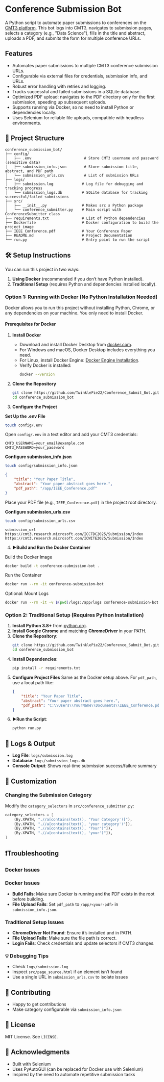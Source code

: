 # Conference Submission Bot

A Python script to automate paper submissions to conferences on the [CMT3 platform](https://cmt3.research.microsoft.com). This bot logs into CMT3, navigates to submission pages, selects a category (e.g., "Data Science"), fills in the title and abstract, uploads a PDF, and submits the form for multiple conference URLs.

## Features

- Automates paper submissions to multiple CMT3 conference submission URLs.
- Configurable via external files for credentials, submission info, and URLs.
- Robust error handling with retries and logging.
- Tracks successful and failed submissions in a SQLite database.
- Optimized PDF upload: navigates to the PDF directory only for the first submission, speeding up subsequent uploads.
- Supports running via Docker, so no need to install Python or dependencies locally.
- Uses Selenium for reliable file uploads, compatible with headless environments.

## 📁 Project Structure

```
conference_submission_bot/
├── config/
│   ├── .env                        # Store CMT3 username and password (sensitive data)
│   ├── submission_info.json        # Store submission title, abstract, and PDF path
│   └── submission_urls.csv         # List of submission URLs
├── logs/
│   ├── submission.log             # Log file for debugging and tracking progress
│   └── submission_logs.db         # SQLite database for tracking successful/failed submissions
├── src/
│   ├── __init__.py                # Makes src a Python package
│   └── conference_submitter.py    # Main script with ConferenceSubmitter class
├── requirements.txt               # List of Python dependencies
├── Dockerfile                     # Docker configuration to build the project image
├── IEEE_Conference.pdf            # Your Conference Paper
├── README.md                      # Project Documentation
└── run.py                         # Entry point to run the script
```

## 🛠 Setup Instructions

You can run this project in two ways:
1. **Using Docker** (recommended if you don’t have Python installed).
2. **Traditional Setup** (requires Python and dependencies installed locally).

### Option 1: Running with Docker (No Python Installation Needed)

Docker allows you to run this project without installing Python, Chrome, or any dependencies on your machine. You only need to install Docker.

#### Prerequisites for Docker

1. **Install Docker**
   - Download and install Docker Desktop from [docker.com](https://www.docker.com/products/docker-desktop/).
   - For Windows and macOS, Docker Desktop includes everything you need.
   - For Linux, install Docker Engine: [Docker Engine Installation](https://docs.docker.com/engine/install/).
   - Verify Docker is installed:
     ```bash
     docker --version
     ```

2. **Clone the Repository**
   ```bash
   git clone https://github.com/TwinklePie22/Conference_Submit_Bot.git
   cd conference_submission_bot
   ```

3. **Configure the Project**

**Set Up the .env File**

```bash
touch config/.env
```
Open `config/.env` in a text editor and add your CMT3 credentials:
```
CMT3_USERNAME=your_email@example.com
CMT3_PASSWORD=your_password
```

**Configure submission_info.json**

```bash
touch config/submission_info.json
```

```json
{
    "title": "Your Paper Title",
    "abstract": "Your paper abstract goes here.",
    "pdf_path": "/app/IEEE_Conference.pdf"
}
```
Place your PDF file (e.g., `IEEE_Conference.pdf`) in the project root directory.

**Configure submission_urls.csv**

```bash
touch config/submission_urls.csv
```

```csv
submission_url
https://cmt3.research.microsoft.com/ICCTDC2025/Submission/Index
https://cmt3.research.microsoft.com/ICWITE2025/Submission/Index
```

4. ▶️**Build and Run the Docker Container**

Build the Docker Image
```bash
docker build -t conference-submission-bot .
```

Run the Container
```bash
docker run --rm -it conference-submission-bot
```

Optional: Mount Logs
```bash
docker run --rm -it -v $(pwd)/logs:/app/logs conference-submission-bot
```

### Option 2: Traditional Setup (Requires Python Installation)

1. **Install Python 3.8+** from [python.org](https://www.python.org/).
2. **Install Google Chrome** and matching **ChromeDriver** in your PATH.
3. **Clone the Repository**:
    ```bash
    git clone https://github.com/TwinklePie22/Conference_Submit_Bot.git
    cd conference_submission_bot
    ```
4. **Install Dependencies**:
   ```bash
   pip install -r requirements.txt
   ```
5. **Configure Project Files**
    Same as the Docker setup above. For `pdf_path`, use a local path like:
    ```json
    {
        "title": "Your Paper Title",
        "abstract": "Your paper abstract goes here.",
        "pdf_path": "C:\\Users\\YourName\\Documents\\IEEE_Conference.pdf"
    }
    ```
6. ▶️**Run the Script**:
   ```bash
   python run.py
   ```

## 📄 Logs & Output
- **Log File**: `logs/submission.log`
- **Database**: `logs/submission_logs.db`
- **Console Output**: Shows real-time submission success/failure summary

<!-- ### Example Output
```
Submission Summary:
Successful submissions: 2
✓ https://cmt3.research.microsoft.com/ICCTDC2025/Submission/Index
✓ https://cmt3.research.microsoft.com/ICWITE2025/Submission/Index
Failed submissions: 1
X https://cmt3.research.microsoft.com/ICEI2026/Submission/Index
``` -->

## 🔧 Customization

### Changing the Submission Category
 
Modify the `category_selectors` in `src/conference_submitter.py`:
```python
category_selectors = [
    (By.XPATH, ".//a[contains(text(), 'Your Category')]"),
    (By.XPATH, ".//a[contains(text(), 'your category')"]),
    (By.XPATH, ".//a[contains(text(), 'Your')"]),
    (By.XPATH, ".//a[contains(text(), 'your')"]),
]
```

<!-- Change Retry Count  
Modify `max_retries` in `run.py`:
```python
submitter = ConferenceSubmitter(username, password, max_retries=5)
``` -->

## ❗Troubleshooting

### Docker Issues
### Docker Issues
- **Build Fails**: Make sure Docker is running and the PDF exists in the root before building.
- **File Upload Fails**: Set `pdf_path` to `/app/<your-pdf>` in `submission_info.json`.

### Traditional Setup Issues
- **ChromeDriver Not Found**: Ensure it’s installed and in PATH.
- **File Upload Fails**: Make sure the file path is correct.
- **Login Fails**: Check credentials and update selectors if CMT3 changes.

### 💡 Debugging Tips
- Check `logs/submission.log`
- Inspect `src/page_source.html` if an element isn’t found
- Use a single URL in `submission_urls.csv` to isolate issues

## 🤝 Contributing
- Happy to get contributions
- Make category configurable via `submission_info.json`

## 📜 License
MIT License. See `LICENSE`.

## 🙌 Acknowledgments
- Built with Selenium
- Uses PyAutoGUI (can be replaced for Docker use with Selenium)
- Inspired by the need to automate repetitive submission tasks

